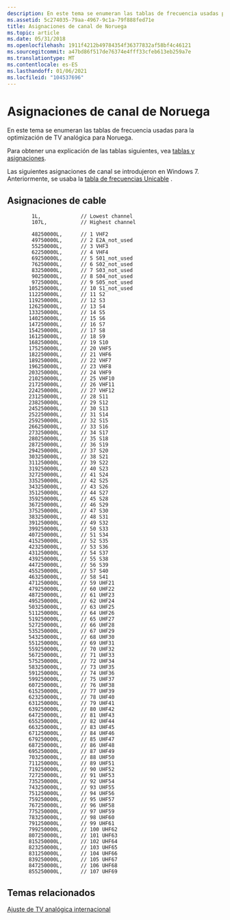 ```yaml
---
description: En este tema se enumeran las tablas de frecuencia usadas para la optimización de TV analógica para Noruega.
ms.assetid: 5c274035-79aa-4967-9c1a-79f888fed71e
title: Asignaciones de canal de Noruega
ms.topic: article
ms.date: 05/31/2018
ms.openlocfilehash: 1911f4212b49784354f36377832af58bf4c46121
ms.sourcegitcommit: a47bd86f517de76374e4fff33cfeb613eb259a7e
ms.translationtype: MT
ms.contentlocale: es-ES
ms.lasthandoff: 01/06/2021
ms.locfileid: "104537696"
---
```

# <a name="norway-channel-assignments"></a>Asignaciones de canal de Noruega

En este tema se enumeran las tablas de frecuencia usadas para la optimización de TV analógica para Noruega.

Para obtener una explicación de las tablas siguientes, vea [tablas y asignaciones](tables-and-assignments.md).

Las siguientes asignaciones de canal se introdujeron en Windows 7. Anteriormente, se usaba la [tabla de frecuencias Unicable](unicable-frequency-table.md) .

## <a name="cable-assignments"></a>Asignaciones de cable

``` syntax
        1L,             // Lowest channel
        107L,           // Highest channel

        48250000L,      // 1 VHF2
        49750000L,      // 2 E2A_not_used
        55250000L,      // 3 VHF3
        62250000L,      // 4 VHF4
        69250000L,      // 5 S01_not_used
        76250000L,      // 6 S02_not_used
        83250000L,      // 7 S03_not_used
        90250000L,      // 8 S04_not_used
        97250000L,      // 9 S05_not_used
       105250000L,      // 10 S1_not_used
       112250000L,      // 11 S2
       119250000L,      // 12 S3
       126250000L,      // 13 S4
       133250000L,      // 14 S5
       140250000L,      // 15 S6
       147250000L,      // 16 S7
       154250000L,      // 17 S8
       161250000L,      // 18 S9
       168250000L,      // 19 S10
       175250000L,      // 20 VHF5 
       182250000L,      // 21 VHF6
       189250000L,      // 22 VHF7
       196250000L,      // 23 VHF8
       203250000L,      // 24 VHF9
       210250000L,      // 25 VHF10
       217250000L,      // 26 VHF11
       224250000L,      // 27 VHF12
       231250000L,      // 28 S11
       238250000L,      // 29 S12
       245250000L,      // 30 S13
       252250000L,      // 31 S14
       259250000L,      // 32 S15
       266250000L,      // 33 S16
       273250000L,      // 34 S17
       280250000L,      // 35 S18
       287250000L,      // 36 S19
       294250000L,      // 37 S20
       303250000L,      // 38 S21
       311250000L,      // 39 S22
       319250000L,      // 40 S23
       327250000L,      // 41 S24
       335250000L,      // 42 S25
       343250000L,      // 43 S26
       351250000L,      // 44 S27
       359250000L,      // 45 S28
       367250000L,      // 46 S29
       375250000L,      // 47 S30
       383250000L,      // 48 S31
       391250000L,      // 49 S32
       399250000L,      // 50 S33
       407250000L,      // 51 S34
       415250000L,      // 52 S35
       423250000L,      // 53 S36
       431250000L,      // 54 S37
       439250000L,      // 55 S38
       447250000L,      // 56 S39
       455250000L,      // 57 S40
       463250000L,      // 58 S41
       471250000L,      // 59 UHF21
       479250000L,      // 60 UHF22
       487250000L,      // 61 UHF23
       495250000L,      // 62 UHF24
       503250000L,      // 63 UHF25
       511250000L,      // 64 UHF26
       519250000L,      // 65 UHF27
       527250000L,      // 66 UHF28
       535250000L,      // 67 UHF29
       543250000L,      // 68 UHF30
       551250000L,      // 69 UHF31
       559250000L,      // 70 UHF32
       567250000L,      // 71 UHF33
       575250000L,      // 72 UHF34
       583250000L,      // 73 UHF35
       591250000L,      // 74 UHF36
       599250000L,      // 75 UHF37
       607250000L,      // 76 UHF38
       615250000L,      // 77 UHF39
       623250000L,      // 78 UHF40
       631250000L,      // 79 UHF41
       639250000L,      // 80 UHF42
       647250000L,      // 81 UHF43
       655250000L,      // 82 UHF44
       663250000L,      // 83 UHF45
       671250000L,      // 84 UHF46
       679250000L,      // 85 UHF47
       687250000L,      // 86 UHF48
       695250000L,      // 87 UHF49
       703250000L,      // 88 UHF50
       711250000L,      // 89 UHF51
       719250000L,      // 90 UHF52
       727250000L,      // 91 UHF53
       735250000L,      // 92 UHF54
       743250000L,      // 93 UHF55
       751250000L,      // 94 UHF56
       759250000L,      // 95 UHF57
       767250000L,      // 96 UHF58
       775250000L,      // 97 UHF59
       783250000L,      // 98 UHF60
       791250000L,      // 99 UHF61
       799250000L,      // 100 UHF62
       807250000L,      // 101 UHF63
       815250000L,      // 102 UHF64
       823250000L,      // 103 UHF65
       831250000L,      // 104 UHF66
       839250000L,      // 105 UHF67
       847250000L,      // 106 UHF68
       855250000L,      // 107 UHF69
```

## <a name="related-topics"></a>Temas relacionados

<dl> <dt>

[Ajuste de TV analógica internacional](international-analog-tv-tuning.md)
</dt> </dl>

 

 



